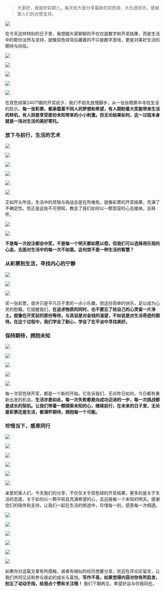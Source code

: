 > 大家好，我是好彩颖儿，每天给大家分享最新的双色球、大乐透资讯，感谢家人们的点赞支持。

![](https://cdn.jsdelivr.net/gh/wangwenjie1314/PicCDN/2024-6-20/1718847632947-image.png)


在今天这样特别的日子里，我想跟大家聊聊的不仅仅是数字和开奖结果，而是生活中的那份淡然与坚持，就像双色球背后藏着的不只是数字游戏，更是对美好生活的期待与向往。


![](https://cdn.jsdelivr.net/gh/wangwenjie1314/PicCDN/2024-6-23/1719112844438-image.png)


![](https://cdn.jsdelivr.net/gh/wangwenjie1314/PicCDN/2024-6-23/1719112858268-image.png)


![](https://cdn.jsdelivr.net/gh/wangwenjie1314/PicCDN/2024-6-23/1719112730069-image.png)


![](https://cdn.jsdelivr.net/gh/wangwenjie1314/PicCDN/2024-6-23/1719112615028-image.png)


![](https://cdn.jsdelivr.net/gh/wangwenjie1314/PicCDN/2024-6-23/1719112639357-image.png)

在双色球第24071期的开奖前夕，我们不妨先放慢脚步，从一张张晒票中寻找生活的启示。**每一张彩票，都承载着不同人的梦想和希望，有人期盼着大奖能带来生活的转机，有人则是享受那份未知带来的小小刺激。但无论结果如何，这一过程本身就是一场对生活的美好寄托。**

### 放下与前行，生活的艺术

![](https://cdn.jsdelivr.net/gh/wangwenjie1314/PicCDN/2024-6-23/1719112883603-image.png)


![](https://cdn.jsdelivr.net/gh/wangwenjie1314/PicCDN/2024-6-23/1719112875130-image.png)

![](https://cdn.jsdelivr.net/gh/wangwenjie1314/PicCDN/2024-6-23/1719112751093-image.png)


![](https://cdn.jsdelivr.net/gh/wangwenjie1314/PicCDN/2024-6-23/1719112663790-image.png)


![](https://cdn.jsdelivr.net/gh/wangwenjie1314/PicCDN/2024-6-23/1719112717540-image.png)


![](https://cdn.jsdelivr.net/gh/wangwenjie1314/PicCDN/2024-6-23/1719112761026-image.png)

正如开头所说，生活中的烦恼与挑战总是在所难免，就像彩票的开奖结果，充满了不确定性。但正是这些不可预知，教会了我们如何以一颗宽容的心去接纳，去释怀。


![](https://cdn.jsdelivr.net/gh/wangwenjie1314/PicCDN/2024-6-23/1719112782704-image.png)

![](https://cdn.jsdelivr.net/gh/wangwenjie1314/PicCDN/2024-6-23/1719112904401-image.png)


**不是每一次投注都会中奖，不是每一个明天都如愿以偿，但我们可以选择用乐观的心态，去面对生活中的每一次不如意。这何尝不是一种生活的智慧？**

### 从彩票到生活，寻找内心的宁静


![](https://cdn.jsdelivr.net/gh/wangwenjie1314/PicCDN/2024-6-23/1719112798092-image.png)

![](https://cdn.jsdelivr.net/gh/wangwenjie1314/PicCDN/2024-6-23/1719112812367-image.png)


![](https://cdn.jsdelivr.net/gh/wangwenjie1314/PicCDN/2024-6-23/1719112823120-image.png)

买一张彩票，或许只是平凡日子里的一点小乐趣，但这份简单的快乐，足以成为心灵的慰藉。它提醒我们，**在追求物质的同时，也不要忘了给自己的心灵留一片净土。就像在开奖前的那份等待，与其说是对金钱的渴望，不如说是对生活奇迹的期待。在这个过程中，我们学会了耐心，学会了在平淡中寻找美好。**

### 保持期待，拥抱未知


![](https://cdn.jsdelivr.net/gh/wangwenjie1314/PicCDN/2024-6-23/1719112926225-image.png)


![](https://cdn.jsdelivr.net/gh/wangwenjie1314/PicCDN/2024-6-23/1719113027354-image.png)


![](https://cdn.jsdelivr.net/gh/wangwenjie1314/PicCDN/2024-6-23/1719113060675-image.png)

![](https://cdn.jsdelivr.net/gh/wangwenjie1314/PicCDN/2024-6-23/1719113069093-image.png)


![](https://cdn.jsdelivr.net/gh/wangwenjie1314/PicCDN/2024-6-23/1719113081712-image.png)

每一次双色球开奖，都是一个新的开始。它告诉我们，无论昨日如何，今日都有重新出发的机会。**生活亦是如此，每一次失败都是向成功迈进的一步，每一次挑战都是成长的契机。让我们带着一颗探索未知的心，继续前行，在未来的日子里，无论是彩票还是生活，都满怀期待，拥抱每一个可能。**

### 珍惜当下，感恩同行

![](https://cdn.jsdelivr.net/gh/wangwenjie1314/PicCDN/2024-6-23/1719113046381-image.png)

![](https://cdn.jsdelivr.net/gh/wangwenjie1314/PicCDN/2024-6-23/1719113036393-image.png)


![](https://cdn.jsdelivr.net/gh/wangwenjie1314/PicCDN/2024-6-23/1719113016734-image.png)

![](https://cdn.jsdelivr.net/gh/wangwenjie1314/PicCDN/2024-6-23/1719112945095-image.png)

![](https://cdn.jsdelivr.net/gh/wangwenjie1314/PicCDN/2024-6-23/1719112954410-image.png)


![](https://cdn.jsdelivr.net/gh/wangwenjie1314/PicCDN/2024-6-23/1719112966821-image.png)

亲爱的家人们，今天我们的分享，不仅仅关乎双色球的开奖结果，更多的是关于生活的态度，关于如何以一颗平和且充满希望的心，去迎接每一个未知的明天。感谢您们的陪伴和支持，让我们一起在生活的旅途中，珍惜每一刻，感恩每一次相遇。


![](https://cdn.jsdelivr.net/gh/wangwenjie1314/PicCDN/2024-6-23/1719113128958-image.png)

![](https://cdn.jsdelivr.net/gh/wangwenjie1314/PicCDN/2024-6-23/1719113003391-image.png)

![](https://cdn.jsdelivr.net/gh/wangwenjie1314/PicCDN/2024-6-23/1719112979188-image.png)

![](https://cdn.jsdelivr.net/gh/wangwenjie1314/PicCDN/2024-6-23/1719113094912-image.png)


![](https://cdn.jsdelivr.net/gh/wangwenjie1314/PicCDN/2024-6-23/1719113117651-image.png)

![](https://cdn.jsdelivr.net/gh/wangwenjie1314/PicCDN/2024-6-23/1719113105762-image.png)

如果你对这篇文章有所感触，或者有相似的经历想要分享，欢迎在评论区留言，让我们共同见证和参与彼此的成长与喜悦。**写作不易，如果觉得内容对你有所启发，别忘了动动手指，给我点个赞和关注哦！** 我们下期再见，希望好运与你我同在。